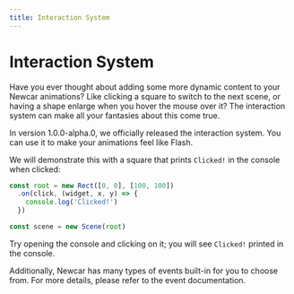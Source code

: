 ```yaml
---
title: Interaction System
---
```


# Interaction System

Have you ever thought about adding some more dynamic content to your Newcar animations? Like clicking a square to switch to the next scene, or having a shape enlarge when you hover the mouse over it? The interaction system can make all your fantasies about this come true.

In version 1.0.0-alpha.0, we officially released the interaction system. You can use it to make your animations feel like Flash.

We will demonstrate this with a square that prints `Clicked!` in the console when clicked:

```typescript
const root = new Rect([0, 0], [100, 100])
  .on(click, (widget, x, y) => {
    console.log('Clicked!')
  })

const scene = new Scene(root)
```

Try opening the console and clicking on it; you will see `Clicked!` printed in the console.

Additionally, Newcar has many types of events built-in for you to choose from. For more details, please refer to the event documentation.
